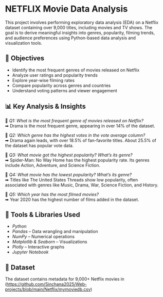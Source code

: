 # NETFLIX Movie Data Analysis 

This project involves performing exploratory data analysis (EDA) on a Netflix dataset containing over 9,000 titles, including movies and TV shows. The goal is to derive meaningful insights into genres, popularity, filming trends, and audience preferences using Python-based data analysis and visualization tools.

## 📌 Objectives

- Identify the most frequent genres of movies released on Netflix
- Analyze user ratings and popularity trends
- Explore year-wise filming rates
- Compare popularity across genres and countries
- Understand voting patterns and viewer engagement

## 📊 Key Analysis & Insights

📌 *Q1: What is the most frequent genre of movies released on Netflix?*  
➡ Drama is the most frequent genre, appearing in over 14% of the dataset.

📌 *Q2: Which genre has the highest votes in the vote average column?*  
➡ Drama again leads, with over 18.5% of fan-favorite titles. About 25.5% of the dataset has popular vote data.

📌 *Q3: What movie got the highest popularity? What’s its genre?*  
➡ Spider-Man: No Way Home has the highest popularity rate. Its genres include Action, Adventure, and Science Fiction.

📌 *Q4: What movie has the lowest popularity? What’s its genre?*  
➡ Titles like The United States Threads show low popularity, often associated with genres like Music, Drama, War, Science Fiction, and History.

📌 *Q5: Which year has the most filmed movies?*  
➡ Year 2020 has the highest number of films added in the dataset.

## 🧰 Tools & Libraries Used

- *Python*
- *Pandas* – Data wrangling and manipulation
- *NumPy* – Numerical operations
- *Matplotlib & Seaborn* – Visualizations
- *Plotly* – Interactive graphs
- *Jupyter Notebook*

## 📁 Dataset

The dataset contains metadata for 9,000+ Netflix movies in (https://github.com/Sinchana2025/Web-projects/blob/main/Netflix/mymoviedb.csv)
